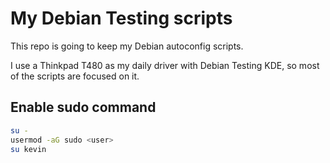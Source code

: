 # My Debian Testing scripts
This repo is going to keep my Debian autoconfig scripts.

I use a Thinkpad T480 as my daily driver with Debian Testing KDE, so most of the scripts are focused on it.

## Enable sudo command
```bash
su -
usermod -aG sudo <user>
su kevin
```
